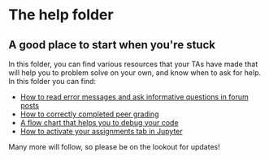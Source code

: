# The help folder
## A good place to start when you're stuck

In this folder, you can find various resources that your TAs have made that will help you
to problem solve on your own, and know when to ask for help.  In this folder you can find:
- [How to read error messages and ask informative questions in forum posts](read_error_mes.md)
- [How to correctly completed peer grading](peer_grading_instruct.md)
- [A flow chart that helps you to debug your code](Debugging_flow_chart.pdf)
- [How to activate your assignments tab in Jupyter](act_assign_tab.md)

Many more will follow, so please be on the lookout for updates!
